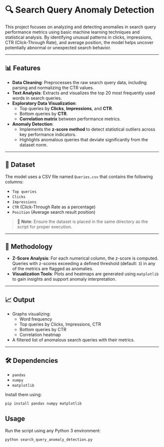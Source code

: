 # 🔍 Search Query Anomaly Detection

This project focuses on analyzing and detecting anomalies in search query performance metrics using basic machine learning techniques and statistical analysis. By identifying unusual patterns in clicks, impressions, CTR (Click-Through Rate), and average position, the model helps uncover potentially abnormal or unexpected search behavior.

---

## 📊 Features

- **Data Cleaning**: Preprocesses the raw search query data, including parsing and normalizing the CTR values.
- **Text Analysis**: Extracts and visualizes the top 20 most frequently used words in search queries.
- **Exploratory Data Visualization**:
  - Top queries by **Clicks**, **Impressions**, and **CTR**.
  - Bottom queries by **CTR**.
  - **Correlation matrix** between performance metrics.
- **Anomaly Detection**:
  - Implements the **z-score method** to detect statistical outliers across key performance indicators.
  - Highlights anomalous queries that deviate significantly from the dataset norm.

---

## 📁 Dataset

The model uses a CSV file named `Queries.csv` that contains the following columns:

- `Top queries`
- `Clicks`
- `Impressions`
- `CTR` (Click-Through Rate as a percentage)
- `Position` (Average search result position)

> 📌 **Note**: Ensure the dataset is placed in the same directory as the script for proper execution.

---

## 🧠 Methodology

- **Z-Score Analysis**: For each numerical column, the z-score is computed. Queries with z-scores exceeding a defined threshold (default: `3`) in any of the metrics are flagged as anomalies.
- **Visualization Tools**: Plots and heatmaps are generated using `matplotlib` to gain insights and support anomaly interpretation.

---

## 📈 Output

- Graphs visualizing:
  - Word frequency
  - Top queries by Clicks, Impressions, CTR
  - Bottom queries by CTR
  - Correlation heatmap
- A filtered list of anomalous search queries with their metrics.

---

## 🛠️ Dependencies

- `pandas`
- `numpy`
- `matplotlib`

Install them using:

```bash
pip install pandas numpy matplotlib
```

## Usage

Run the script using any Python 3 environment:

```bash
python search_query_anomaly_detection.py
```
